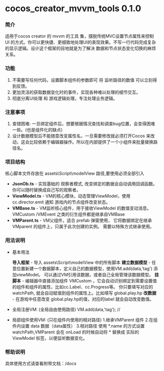 # cocos_creator_mvvm_tools 0.1.0
### 简介

适用于cocos creator 的 mvvm 的工具 集，摆脱传统MVC设置节点属性来控制 UI 的方式。你可以更快捷、更细致地处理UI的表现效果。不写一行代码完成复杂的显示逻辑。设计这个框架的目地就是为了解决 数据和节点状态变化切换的麻烦关系。

### 功能

1. 不需要写任何代码，设置脚本组件的参数即可 将 监听路径的数值 可以立刻得到反馈。
2. 更加灵活的获取数据变化时的事件，实现各种难以处理的细节交互。
3. 彻底分离UI处理 和 游戏逻辑处理，专注处理业务逻辑。

### 注意事项

1. 查错困难: 一旦绑定组件后，想要根据情况查找和调查bug位置，会变得困难一些。(也是组件化的缺点)
2. 设计数据模型后不能随意改变属性名，一旦需要修改就必须打开Cocos 来改动，这会比较依赖于编辑器操作。所以在内部提供了一个小组件来批量替换路径名。

### 项目结构

核心脚本文件存放在 assets\Script\modelView 路径,要使用必须全部引入

- **JsonOb.ts** -  实现基础的 观察者模式, 改变绑定的数据会自动调用回调函数。你可以随时替换成自己写的观察者。
- **ViewModel.ts** - VM的核心模块，动态管理ViewModel，使用 cc.director.emit 通知 游戏内的节点组件改变状态。
- **VMBase.ts** - VM监听核心组件，用于接收ViewModel 的数值变动消息。VMCustom /VMEvent 之类的衍生组件都是继承自VMBase
- **VMParent.ts** - VM父组件，适合 prefab 弹窗使用， 它将数据绑定在继承 VMparent 的组件上，只属于此次创建的实例。 需要以特殊方式继承使用。

### 用法说明

- 基本用法

  **导入框架** -  导入  assets\Script\modelView 中的所有脚本
  **建立数据模型**  -  任意位置新建一个数据脚本，定义自己的数据模型，使用VM.add(data,'tag') 添加viewModel。 可以通过VM引用该数据，或者自己全局管理该数据模型。
  **挂脚本**  -  编辑器中直接添加组件 VMCustom ，它会自动识别绑定到需要设置值的组件和组件的属性，比如cc.Label、cc.Progress等。 你只要填写对应的watchPath, 就会自动赋值到组件的属性上。比如填写 global.play.hp
  **改数据**  -  在游戏中任意改变 global.play.hp的值，对应的label 就会自动改变数值。

- 全局注册VM:    (全局自由使用路径)
   VM.add(data,'tag'); // 

- 局部组件使用VM:   (只在组件内使用的相对路径)
  1.继承VMParent 组件
  2.在组件内设置 data 数据（data属性） 
  3.相对路径 使用  *.name 的方式设置 watchPath,VMParent 会在 onLoad 的时候自动将 * 替换成 实际的 ViewModel 标签，以便监听数据变化。

### 帮助说明

具体使用方式请查看附带文档：/docs

[查看文档]: https://github.com/wsssheep/cocos_creator_mvvm_tools/blob/master/docs/ViewModelScript.md

